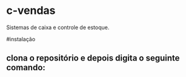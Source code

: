 # c-vendas
Sistemas de caixa e controle de estoque.

#instalação
## clona o repositório e depois digita o seguinte comando:
  
